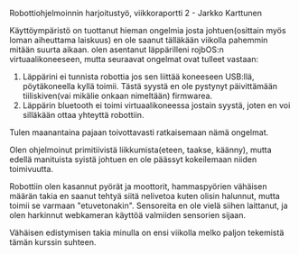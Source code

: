Robottiohjelmoinnin harjoitustyö, viikkoraportti 2 - Jarkko Karttunen

Käyttöympäristö on tuottanut hieman ongelmia josta johtuen(osittain myös loman aiheuttama laiskuus) en ole saanut tälläkään viikolla pahemmin mitään suurta aikaan. olen asentanut läppärilleni rojbOS:n virtuaalikoneeseen, mutta seuraavat ongelmat ovat tulleet vastaan:
1) Läppärini ei tunnista robottia jos sen liittää koneeseen USB:llä, pöytäkoneella kyllä toimii. Tästä syystä en ole pystynyt päivittämään tiiliskiven(vai mikälie onkaan nimeltään) firmwarea.
2) Läppärin bluetooth ei toimi virtuaalikoneessa jostain syystä, joten en voi silläkään ottaa yhteyttä robottiin.

Tulen maanantaina pajaan toivottavasti ratkaisemaan nämä ongelmat.

Olen ohjelmoinut primitiivistä liikkumista(eteen, taakse, käänny), mutta edellä manituista syistä johtuen en ole päässyt kokeilemaan niiden toimivuutta.

Robottiin olen kasannut pyörät ja moottorit, hammaspyörien vähäisen määrän takia en saanut tehtyä siitä nelivetoa kuten olisin halunnut, mutta toimii se varmaan "etuvetonakin". Sensoreita en ole vielä siihen laittanut, ja olen harkinnut webkameran käyttöä valmiiden sensorien sijaan.

Vähäisen edistymisen takia minulla on ensi viikolla melko paljon tekemistä tämän kurssin suhteen.
